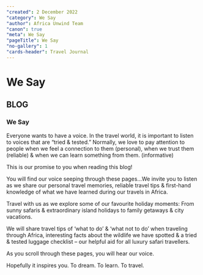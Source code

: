 ```yaml
---
"created": 2 December 2022
"category": We Say
"author": Africa Unwind Team
"canon": true
"meta": We Say
"pageTitle": We Say
"no-gallery": 1
"cards-header": Travel Journal
---
```


# We Say
## BLOG
### We Say

Everyone wants to have a voice. In the travel world, it is important to listen to voices that are “tried & tested.”  Normally, we love to pay attention to people when we feel a connection to them (personal), when we trust them (reliable) & when we can learn something from them. (informative)

This is our promise to you when reading this blog!

You will find our voice seeping through these pages…We invite you to listen as we share our personal travel memories, reliable travel tips & first-hand knowledge of what we have learned during our travels in Africa.

Travel with us as we explore some of our favourite holiday moments:  From sunny safaris & extraordinary island holidays to family getaways & city vacations.

We will share travel tips of ‘what to do’ & ‘what not to do’ when traveling through Africa, interesting facts about the wildlife we have spotted & a tried & tested luggage checklist – our helpful aid for all luxury safari travellers.

As you scroll through these pages, you will hear our voice.

Hopefully it inspires you.  To dream.  To learn.  To travel.